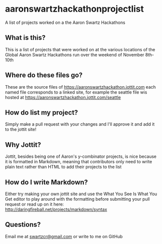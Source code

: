 aaronswartzhackathonprojectlist
===============================

A list of projects worked on a the Aaron Swartz Hackathons

## What is this?
This is a list of projects that were worked on at the various locations of the Global Aaron Swartz Hackathons run over the weekend of November 8th-10th

## Where do these files go?
These are the source files of https://aaronswartzhackathon.jottit.com
each named file corresponds to a linked site, for example the seattle file wis hosted at https://aaronswartzhackathon.jottit.com/seattle  

## How do list my project?
Simply make a pull request with your changes and I'll approve it and add it to the jottit site!

## Why Jottit?
Jottit, besides being one of Aaron's y-combinator projects, is nice because it is formatted in Markdown, meaning that contributors only need to write plain text rather than HTML to add their projects to the list

## How do I write Markdown?
Either try making your own jottit site and use the What You See Is What You Get editor to play around with the formatting before submitting your pull request or read up on it here: http://daringfireball.net/projects/markdown/syntax

## Questions?
Email me at swartzcr@gmail.com or write to me on GitHub
